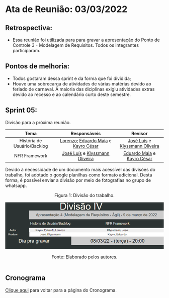 # Ata de Reunião: 03/03/2022

## Retrospectiva:
- Essa reunião foi utilizada para para gravar a apresentação do Ponto de Controle 3 - Modelagem de Requisitos. Todos os integrantes participaram.

## Pontos de melhoria:
- Todos gostaram dessa sprint e da forma que foi dividida;
- Houve uma sobrecarga de atividades de várias matérias devido ao feriado de carnaval. A maioria das diciplinas exigiu atividades extras devido ao recesso e ao calendário curto deste semestre.

## Sprint 05:
Divisão para a próxima reunião.

| Tema | Responsáveis | Revisor |
| :-: | :-: | :-: |
| História de Usuário/Backlog | [Lorenzo][lorenzo-github]; [Eduardo Maia][eduardo-github] e [Kayro César][kayro-github] | [José Luís][jose-github] e [Klyssmann Oliveira][klyssmann-github] |
| NFR Framework | [José Luís][jose-github] e [Klyssmann Oliveira][klyssmann-github] | [Eduardo Maia][eduardo-github] e [Kayro César][kayro-github] |

[eduardo-github]:https://github.com/eduardomr
[klyssmann-github]:https://github.com/klyssmannoliveira
[jose-github]:https://github.com/joseluis-rt
[augusto-github]:https://github.com/augustocrmg
[lorenzo-github]:https://github.com/lorenzo7377
[kayro-github]:https://github.com/kayrocesar

Devido à necessidade de um documento mais acessível das divisões do trabalho, foi adotado o google planilhas como formato adicional. Desta forma, é possível enviar a divisão por meio de fotografias no grupo de whatsapp.



<center>
<figcaption>Figura 1: Divisão do trabalho.</figcaption>
<p align = "center"><img src="https://raw.githubusercontent.com/Requisitos-de-Software/2021.2-PontoFacil/master/docs/assets/imagens/divisaoIV.png"</p><br>

<figcaption>Fonte: Elaborado pelos autores.</figcaption>

</center>

<br>


## Cronograma

[Clique aqui](https://requisitos-de-software.github.io/2021.2-PontoFacil/planejamento/cronograma/) para voltar para a página do Cronograma.







